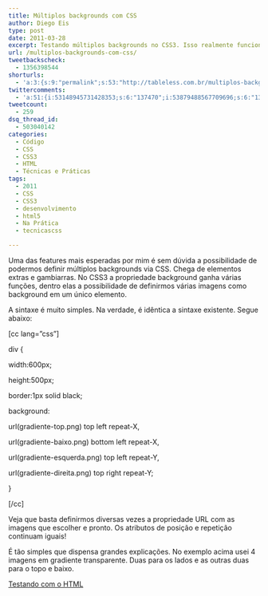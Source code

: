 ```yaml
---
title: Múltiplos backgrounds com CSS
author: Diego Eis
type: post
date: 2011-03-28
excerpt: Testando múltiplos backgrounds no CSS3. Isso realmente funciona! ;-)
url: /multiplos-backgrounds-com-css/
tweetbackscheck:
  - 1356398544
shorturls:
  - 'a:3:{s:9:"permalink";s:53:"http://tableless.com.br/multiplos-backgrounds-com-css";s:7:"tinyurl";s:26:"http://tinyurl.com/3pmvyde";s:4:"isgd";s:19:"http://is.gd/QV1ueJ";}'
twittercomments:
  - 'a:51:{i:53148945731428353;s:6:"137470";i:53879488567709696;s:6:"137498";i:53329936085303296;s:7:"retweet";i:52732623591710720;s:7:"retweet";i:52691320833179648;s:7:"retweet";i:52587052901990400;s:7:"retweet";i:52548639389790208;s:7:"retweet";i:52479688320364544;s:7:"retweet";i:52458679701737472;s:7:"retweet";i:52457797656387584;s:7:"retweet";i:52455735111593984;s:7:"retweet";i:52454789900021761;s:7:"retweet";i:52454675911409664;s:7:"retweet";i:52452350639603713;s:7:"retweet";i:52451636550959104;s:7:"retweet";i:52451318471737344;s:7:"retweet";i:52450714726825984;s:7:"retweet";i:52450617620303872;s:7:"retweet";i:52450414515335168;s:7:"retweet";i:52450342905978880;s:7:"retweet";i:52450265143574528;s:7:"retweet";i:52449957784977408;s:7:"retweet";i:60756092384313344;s:7:"retweet";i:60648164201463808;s:7:"retweet";i:60570834212896768;s:7:"retweet";i:60532668533719040;s:7:"retweet";i:60531969611669504;s:7:"retweet";i:60523832141824000;s:7:"retweet";i:60523765083291649;s:7:"retweet";i:60523266443460608;s:7:"retweet";i:147536434750959616;s:7:"retweet";i:147536048841428992;s:7:"retweet";i:147535720268038145;s:7:"retweet";i:147657264944250880;s:7:"retweet";i:169849728748621824;s:7:"retweet";i:169822905134358528;s:7:"retweet";i:169815165313880064;s:7:"retweet";i:169809058990272512;s:7:"retweet";i:169800652560670720;s:7:"retweet";i:169792635781914624;s:7:"retweet";i:169791980497408001;s:7:"retweet";i:169791332418723841;s:7:"retweet";i:169789879327272960;s:7:"retweet";i:169789752881577984;s:7:"retweet";i:193098847067713537;s:7:"retweet";i:193073182046035968;s:7:"retweet";i:193066642157219841;s:7:"retweet";i:193062295373492225;s:7:"retweet";i:268314972818391041;s:7:"retweet";i:268300661890887681;s:7:"retweet";i:268164589039013889;s:7:"retweet";}'
tweetcount:
  - 259
dsq_thread_id:
  - 503040142
categories:
  - Código
  - CSS
  - CSS3
  - HTML
  - Técnicas e Práticas
tags:
  - 2011
  - CSS
  - CSS3
  - desenvolvimento
  - html5
  - Na Prática
  - tecnicascss

---
```

Uma das features mais esperadas por mim é sem dúvida a possibilidade de podermos definir múltiplos backgrounds via CSS. Chega de elementos extras e gambiarras. No CSS3 a propriedade background ganha várias funções, dentro elas a possibilidade de definirmos várias imagens como background em um único elemento.

A sintaxe é muito simples. Na verdade, é idêntica a sintaxe existente. Segue abaixo:

[cc lang=&#8221;css&#8221;]
  
div {
	  
width:600px;
	  
height:500px;
	  
border:1px solid black;
	  
background:
	  
url(gradiente-top.png) top left repeat-X,
	  
url(gradiente-baixo.png) bottom left repeat-X,
	  
url(gradiente-esquerda.png) top left repeat-Y,
	  
url(gradiente-direita.png) top right repeat-Y;
  
}
  
[/cc]

Veja que basta definirmos diversas vezes a propriedade URL com as imagens que escolher e pronto. Os atributos de posição e repetição continuam iguais!
  
É tão simples que dispensa grandes explicações. No exemplo acima usei 4 imagens em gradiente transparente. Duas para os lados e as outras duas para o topo e baixo. 

<a href="http://tableless.github.com/exemplos/multiple-background/index.html" rel="external">Testando com o HTML</a>